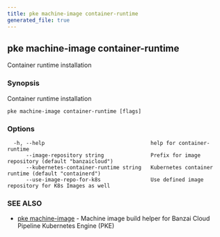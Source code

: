 ```yaml
---
title: pke machine-image container-runtime
generated_file: true
---
```

## pke machine-image container-runtime

Container runtime installation

### Synopsis

Container runtime installation

```
pke machine-image container-runtime [flags]
```

### Options

```
  -h, --help                                  help for container-runtime
      --image-repository string               Prefix for image repository (default "banzaicloud")
      --kubernetes-container-runtime string   Kubernetes container runtime (default "containerd")
      --use-image-repo-for-k8s                Use defined image repository for K8s Images as well
```

### SEE ALSO

* [pke machine-image](/docs/pke/cli/reference/pke_machine-image/)	 - Machine image build helper for Banzai Cloud Pipeline Kubernetes Engine (PKE)

